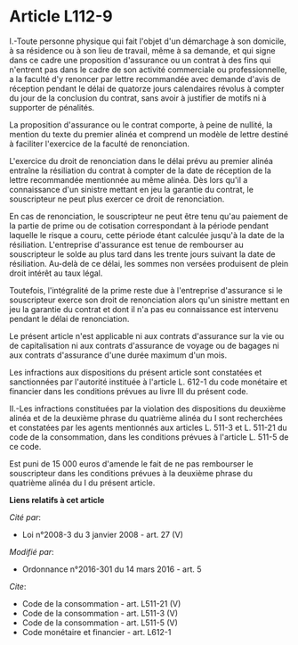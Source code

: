 # Article L112-9

I.-Toute personne physique qui fait l'objet d'un démarchage à son domicile, à sa résidence ou à son lieu de travail, même à
sa demande, et qui signe dans ce cadre une proposition d'assurance ou un contrat à des fins qui n'entrent pas dans le cadre
de son activité commerciale ou professionnelle, a la faculté d'y renoncer par lettre recommandée avec demande d'avis de
réception pendant le délai de quatorze jours calendaires révolus à compter du jour de la conclusion du contrat, sans avoir à
justifier de motifs ni à supporter de pénalités. 

La proposition d'assurance ou le contrat comporte, à peine de nullité, la mention du texte du premier alinéa et comprend un
modèle de lettre destiné à faciliter l'exercice de la faculté de renonciation. 

L'exercice du droit de renonciation dans le délai prévu au premier alinéa entraîne la résiliation du contrat à compter de la
date de réception de la lettre recommandée mentionnée au même alinéa. Dès lors qu'il a connaissance d'un sinistre mettant en
jeu la garantie du contrat, le souscripteur ne peut plus exercer ce droit de renonciation. 

En cas de renonciation, le souscripteur ne peut être tenu qu'au paiement de la partie de prime ou de cotisation correspondant
à la période pendant laquelle le risque a couru, cette période étant calculée jusqu'à la date de la résiliation. L'entreprise
d'assurance est tenue de rembourser au souscripteur le solde au plus tard dans les trente jours suivant la date de
résiliation. Au-delà de ce délai, les sommes non versées produisent de plein droit intérêt au taux légal. 

Toutefois, l'intégralité de la prime reste due à l'entreprise d'assurance si le souscripteur exerce son droit de renonciation
alors qu'un sinistre mettant en jeu la garantie du contrat et dont il n'a pas eu connaissance est intervenu pendant le délai
de renonciation. 

Le présent article n'est applicable ni aux contrats d'assurance sur la vie ou de capitalisation ni aux contrats d'assurance
de voyage ou de bagages ni aux contrats d'assurance d'une durée maximum d'un mois. 

Les infractions aux dispositions du présent article sont constatées et sanctionnées par l'autorité instituée à l'article L.
612-1 du code monétaire et financier dans les conditions prévues au livre III du présent code. 

II.-Les infractions constituées par la violation des dispositions du deuxième alinéa et de la deuxième phrase du quatrième
alinéa du I sont recherchées et constatées par les agents mentionnés aux articles L. 511-3 et L. 511-21 du code de la
consommation, dans les conditions prévues à l'article L. 511-5 de ce code. 

Est puni de 15 000 euros d'amende le fait de ne pas rembourser le souscripteur dans les conditions prévues à la deuxième
phrase du quatrième alinéa du I du présent article.

**Liens relatifs à cet article**

_Cité par_:

  - Loi n°2008-3 du 3 janvier 2008 - art. 27 (V)

_Modifié par_:

  - Ordonnance n°2016-301 du 14 mars 2016 - art. 5

_Cite_:

  - Code de la consommation - art. L511-21 (V)
  - Code de la consommation - art. L511-3 (V)
  - Code de la consommation - art. L511-5 (V)
  - Code monétaire et financier - art. L612-1
